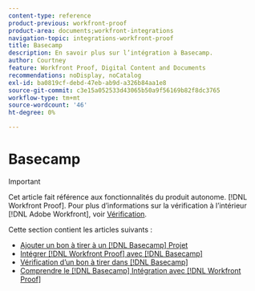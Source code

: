 ```yaml
---
content-type: reference
product-previous: workfront-proof
product-area: documents;workfront-integrations
navigation-topic: integrations-workfront-proof
title: Basecamp
description: En savoir plus sur l’intégration à Basecamp.
author: Courtney
feature: Workfront Proof, Digital Content and Documents
recommendations: noDisplay, noCatalog
exl-id: ba0819cf-debd-47eb-ab9d-a326b84aa1e8
source-git-commit: c3e15a052533d43065b50a9f56169b82f8dc3765
workflow-type: tm+mt
source-wordcount: '46'
ht-degree: 0%

---
```


# Basecamp

>[!IMPORTANT]
>
>Cet article fait référence aux fonctionnalités du produit autonome. [!DNL Workfront Proof]. Pour plus d’informations sur la vérification à l’intérieur [!DNL Adobe Workfront], voir [Vérification](../../../review-and-approve-work/proofing/proofing.md).

Cette section contient les articles suivants :

* [Ajouter un bon à tirer à un [!DNL Basecamp] Projet](../../../workfront-proof/wp-integrations/basecamp/add-proof-to-basecamp-project.md)
* [Intégrer [!DNL Workfront Proof] avec [!DNL Basecamp]](../../../workfront-proof/wp-integrations/basecamp/integrate-workfront-proof-with-basecamp.md)
* [Vérification d’un bon à tirer dans [!DNL Basecamp]](../../../workfront-proof/wp-integrations/basecamp/review-proof-basecamp.md)
* [Comprendre le [!DNL Basecamp] Intégration avec [!DNL Workfront Proof]](../../../workfront-proof/wp-integrations/basecamp/basecamp-integration-overview.md)
